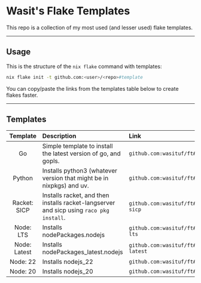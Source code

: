 # Wasit's Flake Templates

This repo is a collection of my most used (and lesser used) flake templates.

---

## Usage

This is the structure of the `nix flake` command with templates:

```sh
nix flake init -t github.com:<user>/<repo>#template
```

You can copy/paste the links from the templates table below to create flakes faster.

---

## Templates

|   Template   | Description                                                                             | Link                                |
| :----------: | :-------------------------------------------------------------------------------------- | :---------------------------------- |
|      Go      | Simple template to install the latest version of go, and gopls.                         | `github.com:wasituf/ft#go`          |
|    Python    | Installs python3 (whatever version that might be in nixpkgs) and uv.                    | `github.com:wasituf/ft#python`      |
| Racket: SICP | Installs racket, and then installs racket-langserver and sicp using `raco pkg install`. | `github.com:wasituf/ft#racket-sicp` |
|  Node: LTS   | Installs nodePackages.nodejs                                                            | `github.com:wasituf/ft#node-lts`    |
| Node: Latest | Installs nodePackages_latest.nodejs                                                     | `github.com:wasituf/ft#node-latest` |
|   Node: 22   | Installs nodejs_22                                                                      | `github.com:wasituf/ft#node-22`     |
|   Node: 20   | Installs nodejs_20                                                                      | `github.com:wasituf/ft#node-20`     |
